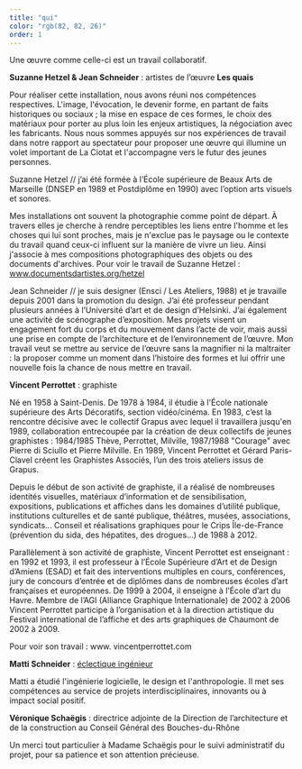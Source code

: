 ```yaml
---
title: "qui"
color: "rgb(82, 82, 26)"
order: 1
---
```


Une œuvre comme celle-ci est un travail collaboratif.

**Suzanne Hetzel & Jean Schneider** : artistes de l’œuvre **Les quais**

Pour réaliser cette installation, nous avons réuni nos compétences respectives. L'image, l'évocation, le devenir forme, en partant de faits historiques ou sociaux ; la mise en espace de ces formes, le choix des matériaux pour porter au plus loin les enjeux artistiques, la négociation avec les fabricants. Nous nous sommes appuyés sur nos expériences de travail dans notre rapport au spectateur pour proposer une œuvre qui illumine un volet important de La Ciotat et l'accompagne vers le futur des jeunes personnes.

Suzanne Hetzel // j’ai été formée à l’École supérieure de Beaux Arts de Marseille (DNSEP en 1989 et Postdiplôme en 1990) avec l’option arts visuels et sonores.

Mes installations ont souvent la photographie comme point de départ. À travers elles je cherche à rendre perceptibles les liens entre l'homme et les choses qui lui sont proches, mais je n'exclue pas le paysage ou le contexte du travail quand ceux-ci influent sur la manière de vivre un lieu. Ainsi j'associe à mes compositions photographiques des objets ou des documents d'archives.
Pour voir le travail de Suzanne Hetzel : www.documentsdartistes.org/hetzel

Jean Schneider // je suis designer (Ensci / Les Ateliers, 1988) et je travaille depuis 2001 dans la promotion du design.
J’ai été professeur pendant plusieurs années à l’Université d’art et de design d’Helsinki.
J’ai également une activité de scénographe d’exposition. Mes projets visent un engagement fort du corps et du mouvement dans l’acte de voir, mais aussi une prise en compte de l’architecture et de l’environnement de l’œuvre. Mon travail veut se mettre au service de l’œuvre sans la magnifier ni la maltraiter : la proposer comme un moment dans l’histoire des formes et lui offrir une nouvelle fois la chance de nous mettre en travail.

**Vincent Perrottet** : graphiste

Né en 1958 à Saint-Denis. De 1978 à 1984, il étudie à l'École nationale supérieure  des Arts Décoratifs, section vidéo/cinéma.
En 1983, c’est la rencontre décisive avec le collectif Grapus avec lequel il travaillera jusqu'en 1989, collaboration entrecoupée par la création de deux collectifs de jeunes graphistes : 1984/1985 Thève, Perrottet, Milville, 1987/1988 "Courage" avec Pierre di Sciullo et Pierre Milville.
En 1989, Vincent Perrottet et Gérard Paris-Clavel créent les Graphistes Associés, l’un des trois ateliers issus de Grapus.

Depuis le début de son activité de graphiste, il a réalisé de nombreuses identités visuelles, matériaux d’information et de sensibilisation, expositions, publications et affiches dans les domaines d’utilité publique, institutions culturelles et de santé publique, théâtres, musées, associations, syndicats... Conseil et réalisations graphiques pour le Crips Île-de-France (prévention du sida, des hépatites, des drogues...) de 1988 à 2012.

Parallèlement à son activité de graphiste, Vincent Perrottet est enseignant :
en 1992 et 1993, il est professeur à l’École Supérieure d’Art et de Design d’Amiens (ESAD) et fait des interventions multiples en cours, conférences, jury de concours d’entrée et de diplômes dans de nombreuses écoles d’art françaises et européennes.
De 1999 à 2004, il enseigne à l’École d’art du Havre.
Membre de l’AGI (Alliance Graphique Internationale) de 2002 à 2006
Vincent Perrottet participe à l’organisation et à la direction artistique du Festival international de l’affiche et des arts graphiques de Chaumont de 2002 à 2009.

Pour voir son travail : www. vincentperrottet.com


**Matti Schneider** : [éclectique ingénieur](http://mattischneider.fr)

Matti a étudié l'ingénierie logicielle, le design et l'anthropologie. Il met ses compétences au service de projets interdisciplinaires, innovants ou à impact social positif.


**Véronique Schaëgis** : directrice adjointe de la Direction de l’architecture et de la construction au Conseil Général des Bouches-du-Rhône

Un merci tout particulier à Madame Schaëgis pour le suivi administratif du projet, pour sa patience et son attention précieuse.

